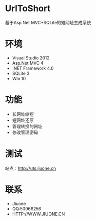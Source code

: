 # UrlToShort
基于Asp.Net MVC+SQLite的短网址生成系统

# 环境
* Visual Studio 2012   
* Asp.Net MVC 4  
* .NET Framework 4.0  
* SQLite 3 
* Win 10

# 功能
* 长网址缩短
* 短网址还原
* 管理转换的网址
* 修改管理密码

# 测试
站点：http://uts.jiuone.cn


# 联系
* Jiuone
* QQ:50966256
* HTTP://WWW.JIUONE.CN
